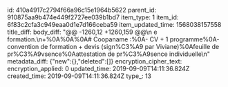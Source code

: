 id: 410a4917c2794f66a96c15e1964b5622
parent_id: 910875aa9b474e449f2727ee039b1bd7
item_type: 1
item_id: 6f83c2cfa3c949eaa0d1e7d166ceba59
item_updated_time: 1568038157558
title_diff: 
body_diff: "@@ -1260,12 +1260,159 @@\n e formation.\n+%0A%0A%0A# Coopaname :%0A- CV + 1 programme%0A- convention de formation + devis (sign%C3%A9 par Viviane)%0Afeuille de pr%C3%A9vsence%0Aattestation de pr%C3%A9sence individuelle\n"
metadata_diff: {"new":{},"deleted":[]}
encryption_cipher_text: 
encryption_applied: 0
updated_time: 2019-09-09T14:11:36.824Z
created_time: 2019-09-09T14:11:36.824Z
type_: 13